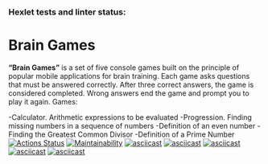 ### Hexlet tests and linter status:
# Brain Games #
__“Brain Games”__ is a set of five console games built on the principle of popular mobile applications for brain training. Each game asks questions that must be answered correctly. After three correct answers, the game is considered completed. Wrong answers end the game and prompt you to play it again. Games:

-Calculator. Arithmetic expressions to be evaluated
-Progression. Finding missing numbers in a sequence of numbers
-Definition of an even number
-Finding the Greatest Common Divisor
-Definition of a Prime Number
[![Actions Status](https://github.com/krotkikhmaxim/python-project-49/actions/workflows/hexlet-check.yml/badge.svg)](https://github.com/krotkikhmaxim/python-project-49/actions)
[![Maintainability](https://api.codeclimate.com/v1/badges/cfd5e966faee7192e360/maintainability)](https://codeclimate.com/github/krotkikhmaxim/python-project-49/maintainability)
[![asciicast](https://asciinema.org/a/odikursv7gP2ZJkT6cYfOsSBS.svg)](https://asciinema.org/a/odikursv7gP2ZJkT6cYfOsSBS)
[![asciicast](https://asciinema.org/a/Vb4VjDQviMGzt2yl2XJmu1yLF.svg)](https://asciinema.org/a/Vb4VjDQviMGzt2yl2XJmu1yLF)
[![asciicast](https://asciinema.org/a/HxROwz3C8B3bzcAWxZzEsn9xt.svg)](https://asciinema.org/a/HxROwz3C8B3bzcAWxZzEsn9xt)
[![asciicast](https://asciinema.org/a/UM2d00gDbqaE3gg815FLyiVb0.svg)](https://asciinema.org/a/UM2d00gDbqaE3gg815FLyiVb0)
[![asciicast](https://asciinema.org/a/FdFUZuEh13yYamnzCpJDLUzTH.svg)](https://asciinema.org/a/FdFUZuEh13yYamnzCpJDLUzTH)
